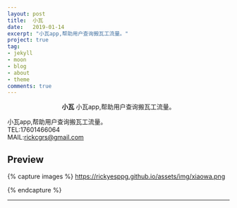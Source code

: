 ```yaml
---
layout: post
title:  小瓦
date:   2019-01-14
excerpt: "小瓦app,帮助用户查询搬瓦工流量。"
project: true
tag:
- jekyll 
- moon
- blog
- about
- theme
comments: true
---
```

 
    
<center><b>小瓦</b> 小瓦app,帮助用户查询搬瓦工流量。</center>
     
小瓦app,帮助用户查询搬瓦工流量。    
TEL:17601466064    
MAIL:rickcgrs@gmail.com  

 
## Preview

{% capture images %}
	https://rickyesppg.github.io/assets/img/xiaowa.png
	 
{% endcapture %}
 

---
 

 
 
 